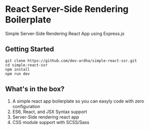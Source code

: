 # React Server-Side Rendering Boilerplate
Simple Server-Side Rendering React App using Express.js

## Getting Started
```shell
git clone https://github.com/dev-ardha/simple-react-ssr.git
cd simple-react-ssr
npm install
npm run dev
```

## What's in the box?
1. A simple react app boilerplate so you can easyly code with zero configuration
2. ES6, React, and JSX Syntax support
3. Server-Side rendering react app
4. CSS module support with SCSS/Sass
